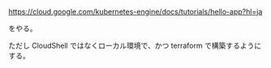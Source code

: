 https://cloud.google.com/kubernetes-engine/docs/tutorials/hello-app?hl=ja

をやる。

ただし CloudShell ではなくローカル環境で、かつ terraform で構築するようにする。
